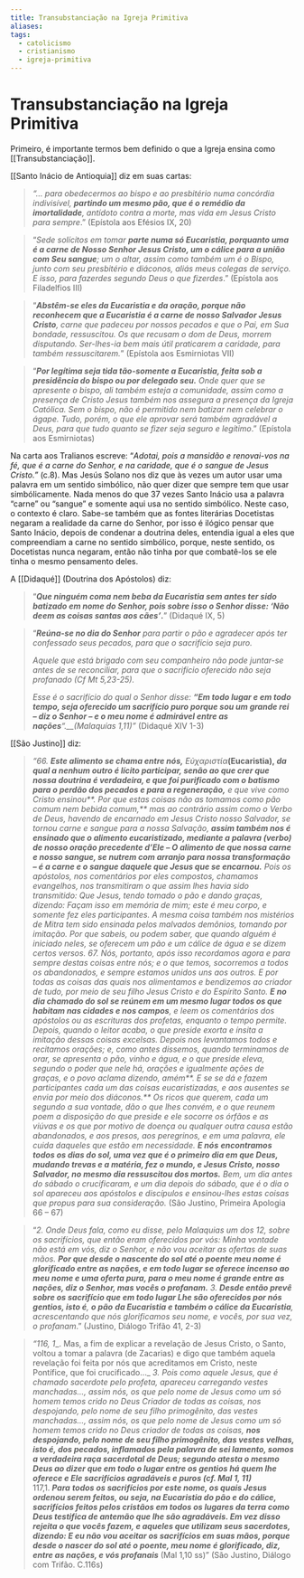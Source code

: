 ```yaml
---
title: Transubstanciação na Igreja Primitiva
aliases: 
tags:
  - catolicismo
  - cristianismo
  - igreja-primitiva
---
```

# Transubstanciação na Igreja Primitiva

Primeiro, é importante termos bem definido o que a Igreja ensina como [[Transubstanciação]].

[[Santo Inácio de Antioquia]] diz em suas cartas:

> _“…_ _para obedecermos ao bispo e ao presbitério numa concórdia indivisível, **partindo um mesmo pão, que é o remédio da imortalidade**, antídoto contra a morte, mas vida em Jesus Cristo para sempre_.” (Epístola aos Efésios IX, 20)

> “_Sede solícitos em tomar **parte numa só Eucaristia, porquanto uma é a carne de Nosso Senhor Jesus Cristo, um o cálice para a união com Seu sangue**; um o altar, assim como também um é o Bispo, junto com seu presbitério e diáconos, aliás meus colegas de serviço. E isso, para fazerdes segundo Deus o que fizerdes_.” (Epístola aos Filadelfios III)

> “**_Abstêm-se eles da Eucaristia e da oração, por­que não reconhecem que a Eucaristia é a carne de nosso Salvador Jesus Cristo_**_, carne que padeceu por nos­sos pecados e que o Pai, em Sua bondade, ressuscitou. Os que recusam o dom de Deus, morrem disputando. Ser-lhes-ia bem mais útil praticarem a caridade, para também ressuscitarem._” (Epístola aos Esmirniotas VII)

> “**_Por legítima seja tida tão-somente a Eucaristia, feita sob a presidência do bispo ou por delegado seu._** _Onde quer que se apresente o bispo, ali também esteja a comunidade, assim como a presença de Cristo Jesus também nos assegura a presença da Igreja Católica. Sem o bispo, não é permitido nem batizar nem celebrar o ágape. Tudo, porém, o que ele aprovar será também agradável a Deus, para que tudo quanto se fizer seja seguro e legítimo_.” (Epístola aos Esmirniotas)

Na carta aos Tralianos escreve: “_Adotai, pois a mansidão e renovai-vos na fé, que é a carne do Senhor, e na caridade, que é o sangue de Jesus Cristo.”_ (c.8). Mas Jesús Solano nos diz que às vezes um autor usar uma palavra em um sentido simbólico, não quer dizer que sempre tem que usar simbólicamente. Nada menos do que 37 vezes Santo Inácio usa a palavra “carne” ou “sangue” e somente aqui usa no sentido simbólico. Neste caso, o contexto é claro. Sabe-se também que as fontes literárias Docetistas negaram a realidade da carne do Senhor, por isso é ilógico pensar que Santo Inácio, depois de condenar a doutrina deles, entendia igual a eles que compreendiam a carne no sentido simbólico, porque, neste sentido, os Docetistas nunca negaram, então não tinha por que combatê-los se ele tinha o mesmo pensamento deles.

A [[Didaqué]] (Doutrina dos Apóstolos) diz:

> “**_Que ninguém coma nem beba da Eucaristia sem antes ter sido batizado em nome do Senhor, pois sobre isso o Senhor disse: ‘Não deem as coisas santas aos cães’_.**” (Didaqué IX, 5)

> “**_Reúna-se no dia do Senhor_** _para partir o pão e agradecer após ter confessado seus pecados, para que o sacrifício seja puro._
> 
> _Aquele que está brigado com seu companheiro não pode juntar-se antes de se reconciliar, para que o sacrifício oferecido não seja profanado (Cf Mt 5,23-25)._
> 
> _Esse é o sacrifício do qual o Senhor disse: **“Em todo lugar e em todo tempo, seja oferecido um sacrifício puro porque sou um grande rei – diz o Senhor – e o meu nome é admirável entre as nações**“.__(Malaquías 1,11)”_ (Didaqué XIV 1-3)

[[São Justino]] diz:

> _“66. **Este alimento se chama entre nós,**_ _Εὐχαριστία_**(Eucaristia), _da qual a nenhum outro é lícito participar, senão ao que crer que nossa doutrina é verdadeira, e que foi purificado com o batismo para o perdão dos pecados e para a regeneração,_** _e que vive como Cristo ensinou**. Por que estas coisas não as tomamos como pão comum nem bebida comum,** mas ao contrário assim como o Verbo de Deus, havendo de encarnado em Jesus Cristo nosso Salvador, se tornou carne e sangue para a nossa Salvação, **assim também nos é ensinado que o alimento eucaristizado, mediante a palavra (verbo) de nosso oração precedente d’Ele – O alimento de que nossa carne e nosso sangue, se nutrem com arranjo para nossa transformação – é a carne e o sangue daquele que Jesus que se encarnou.** Pois os apóstolos, nos comentários por eles compostos, chamamos evangelhos, nos transmitiram o que assim lhes havia sido transmitido: Que Jesus, tendo tomado o pão e dando graças, dizendo: Façam isso em memória de mim; este é meu corpo, e somente fez eles participantes. A mesma coisa também nos mistérios de Mitra tem sido ensinada pelos malvados demônios, tomando por imitação. Por que sabeis, ou podem saber, que quando alguém é iniciado neles, se oferecem um pão e um cálice de água e se dizem certos versos._
> _67. Nós, portanto, após isso recordamos agora e para sempre destas coisas entre nós; e o que temos, socorremos a todos os abandonados, e sempre estamos unidos uns aos outros. E por todas as coisas das quais nos alimentamos e bendizemos ao criador de tudo, por meio de seu filho Jesus Cristo e do Espírito Santo. **E no dia chamado do sol se reúnem em um mesmo lugar todos os que habitam nas cidades e nos campos**, e leem os comentários dos apóstolos ou as escrituras dos profetas, enquanto o tempo permite. Depois, quando o leitor acaba, o que preside exorta e ínsita a imitação dessas coisas excelsas. Depois nos levantamos todos e recitamos orações; e, como antes dissemos, quando terminamos de orar, se apresenta o pão, vinho e água, e o que preside eleva, segundo o poder que nele há, orações e igualmente ações de graças, e o povo aclama dizendo, amém**. E se se dá e fazem participantes cada um das coisas eucaristizadas, e aos ausentes se envia por meio dos diáconos.**_ _Os_ _ricos que querem, cada um segundo a sua vontade, dão o que lhes convém, e o que reunem poem a disposição do que preside e ele socorre os órfãos e as viúvas e os que por motivo de doença ou qualquer outra causa estão abandonados, e aos presos, aos peregrinos, e em uma palavra, ele cuida daqueles que estão em necessidade. **E nós** **encontramos todos os dias do sol, uma vez que é o primeiro dia em que Deus, mudando trevas e a matéria, fez o mundo, e Jesus Cristo, nosso Salvador, no mesmo dia ressuscitou dos mortos.** Bem, um dia antes do sábado o crucificaram, e um dia depois do sábado, que é o dia o sol apareceu aos apóstolos e discípulos e ensinou-lhes estas coisas que propus para sua consideração._ (São Justino, Primeira Apologia 66 – 67)

> “_2._ _Onde Deus fala, como eu disse, pelo Malaquias um dos 12, sobre os sacrifícios, que então eram oferecidos por vós: Minha vontade não está em vós, diz o Senhor, e não vou aceitar as ofertas de suas mãos. **Por que desde o nascente do sol até o poente meu nome é glorificado entre as nações, e em todo lugar se oferece incenso ao meu nome e uma oferta pura, para o meu nome é grande entre as nações, diz o Senhor, mas vocês o profanam.**_
> _3._ _**Desde então prevê sobre os sacrifício que em todo lugar Lhe são oferecidos por nós gentios, isto é**, **o pão** **da Eucaristia e também o cálice da Eucaristia**, acrescentando que nós glorificamos seu nome, e vocês, por sua vez, o profanam_.” (Justino, Diálogo Trifão 41, 2-3)

> _“116, 1__. Mas, a fim de explicar a revelação de Jesus Cristo, o Santo, voltou a tomar a palavra (de Zacarias) e digo que também aquela revelação foi feita por nós que acreditamos em Cristo, neste Pontífice, que foi crucificado…_
> _3. Pois como aquele Jesus, que é chamado sacerdote pelo profeta, apareceu carregando vestes manchadas…, assim nós, os que pelo nome de Jesus como um só homem temos crido no Deus Criador de todas as coisas, nos despojando, pelo nome de seu filho primogênito, das vestes manchadas…, assim nós, os que pelo nome de Jesus como um só homem temos crido no Deus criador de todas as coisas, **nos despojando, pelo nome de seu filho primogênito, das vestes velhas, isto é, dos pecados, inflamados pela palavra de sei lamento, somos a verdadeira raça sacerdotal de Deus; segundo atesta o mesmo Deus ao dizer que em todo o lugar entre os gentios há quem lhe oferece e Ele sacrifícios agradáveis e puros (cf. Mal 1, 11)**_
> 117,1. **_Para_** **_todos os sacrifícios por este nome, os quais Jesus ordenou serem feitos, ou seja, na Eucaristia do pão e do cálice, sacrifícios feitos pelos cristãos em todos os lugares da terra como Deus testifica de antemão que lhe são agradáveis. Em vez disso rejeita o que vocês fazem, e aqueles que utilizam seus sacerdotes, dizendo: E eu não vou aceitar os sacrifícios em suas mãos, porque desde o nascer do sol até o poente, meu nome é glorificado, diz, entre as nações, e vós profanais_** (Mal 1,10 ss)” (São Justino, Diálogo com Trifão. C.116s)